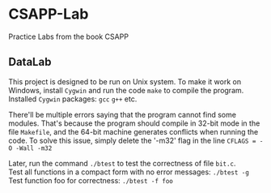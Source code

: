 # CSAPP-Lab
Practice Labs from the book CSAPP

## DataLab
This project is designed to be run on Unix system. To make it work on Windows, install `Cygwin` and run the code ```make``` to compile the program.  
Installed `Cygwin` packages: `gcc` `g++` etc.  
  
There'll be multiple errors saying that the program cannot find some modules. That's because the program should compile in 32-bit mode in the file `Makefile`, and the 64-bit machine generates conflicts when running the code. To solve this issue, simply delete the '-m32' flag in the line ```CFLAGS = -O -Wall -m32```  
  
Later, run the command ```./btest``` to test the correctness of file `bit.c`.  
Test all functions in a compact form with no error messages: `./btest -g`  
Test function foo for correctness: `./btest -f foo`  

